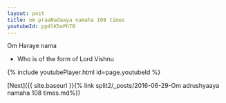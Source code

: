 ```yaml
---
layout: post
title: om praaNadaaya namaha 108 times
youtubeId: pp4lK5oPhT0
---
```

 
 
Om Haraye nama 
 
 -  Who is of the form of Lord Vishnu 
 
  
 
  
 
 
 
 
 
 


{% include youtubePlayer.html id=page.youtubeId %}
 
[Next]({{ site.baseurl }}{% link  split2/_posts/2016-06-29-Om adrushyaaya namaha 108 times.md%})
 
